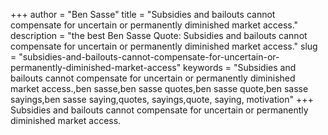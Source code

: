 +++
author = "Ben Sasse"
title = "Subsidies and bailouts cannot compensate for uncertain or permanently diminished market access."
description = "the best Ben Sasse Quote: Subsidies and bailouts cannot compensate for uncertain or permanently diminished market access."
slug = "subsidies-and-bailouts-cannot-compensate-for-uncertain-or-permanently-diminished-market-access"
keywords = "Subsidies and bailouts cannot compensate for uncertain or permanently diminished market access.,ben sasse,ben sasse quotes,ben sasse quote,ben sasse sayings,ben sasse saying,quotes, sayings,quote, saying, motivation"
+++
Subsidies and bailouts cannot compensate for uncertain or permanently diminished market access.
